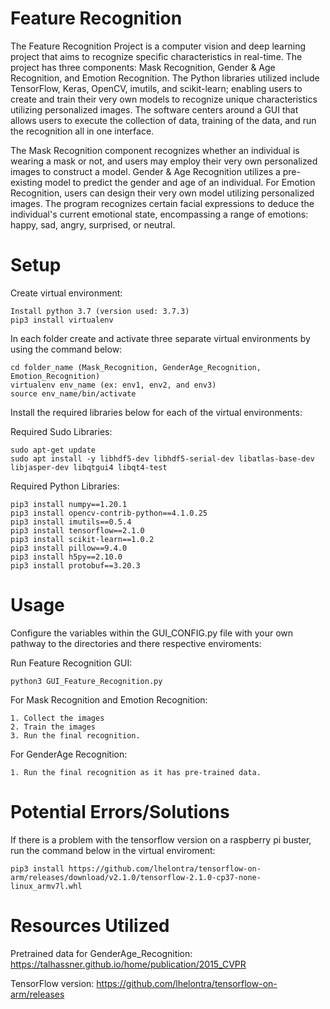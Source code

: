 # Feature Recognition
The Feature Recognition Project is a computer vision and deep learning project that aims to recognize specific characteristics in real-time. The project has three components: Mask Recognition, Gender & Age Recognition, and Emotion Recognition. The Python libraries utilized include TensorFlow, Keras, OpenCV, imutils, and scikit-learn; enabling users to create and train their very own models to recognize unique characteristics utilizing personalized images. The software centers around a GUI that allows users to execute the collection of data, training of the data, and run the recognition all in one interface.

The Mask Recognition component recognizes whether an individual is wearing a mask or not, and users may employ their very own personalized images to construct a model. Gender & Age Recognition utilizes a pre-existing model to predict the gender and age of an individual. For Emotion Recognition, users can design their very own model utilizing personalized images. The program recognizes certain facial expressions to deduce the individual's current emotional state, encompassing a range of emotions: happy, sad, angry, surprised, or neutral.

# Setup
Create virtual environment:
```
Install python 3.7 (version used: 3.7.3)
pip3 install virtualenv
```
In each folder create and activate three separate virtual environments by using the command below:

```
cd folder_name (Mask_Recognition, GenderAge_Recognition, Emotion_Recognition)
virtualenv env_name (ex: env1, env2, and env3)
source env_name/bin/activate
```
Install the required libraries below for each of the virtual environments:

Required Sudo Libraries:
```
sudo apt-get update
sudo apt install -y libhdf5-dev libhdf5-serial-dev libatlas-base-dev libjasper-dev libqtgui4 libqt4-test
```
Required Python Libraries:
```
pip3 install numpy==1.20.1 
pip3 install opencv-contrib-python==4.1.0.25
pip3 install imutils==0.5.4
pip3 install tensorflow==2.1.0
pip3 install scikit-learn==1.0.2
pip3 install pillow==9.4.0
pip3 install h5py==2.10.0
pip3 install protobuf==3.20.3
```

# Usage
Configure the variables within the GUI_CONFIG.py file with your own pathway to the directories and there respective enviroments:

Run Feature Recognition GUI:
```
python3 GUI_Feature_Recognition.py
```
For Mask Recognition and Emotion Recognition:
```
1. Collect the images
2. Train the images
3. Run the final recognition. 
```
For GenderAge Recognition:
```
1. Run the final recognition as it has pre-trained data.
```


# Potential Errors/Solutions
If there is a problem with the tensorflow version on a raspberry pi buster, run the command below in the virtual enviroment:

```
pip3 install https://github.com/lhelontra/tensorflow-on-arm/releases/download/v2.1.0/tensorflow-2.1.0-cp37-none-linux_armv7l.whl 
```

# Resources Utilized
Pretrained data for GenderAge_Recognition: 
https://talhassner.github.io/home/publication/2015_CVPR 

TensorFlow version:
https://github.com/lhelontra/tensorflow-on-arm/releases 
